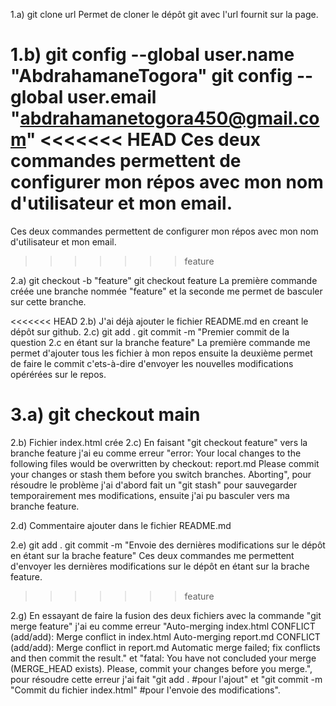 
1.a) git clone url
Permet de cloner le dépôt git avec l'url fournit sur la page.

1.b) git config --global  user.name "AbdrahamaneTogora"
   git config --global user.email "abdrahamanetogora450@gmail.com"
<<<<<<< HEAD
Ces deux commandes permettent de configurer mon répos avec mon nom d'utilisateur et mon email.
=======
 Ces deux commandes permettent de configurer mon répos avec mon nom d'utilisateur et mon email.
>>>>>>> feature

2.a) git checkout -b "feature"
     git checkout feature
La première commande créée une branche nommée "feature" et la seconde me permet de basculer sur cette branche.

<<<<<<< HEAD
2.b) J'ai déjà ajouter le fichier README.md en creant le dépôt sur github.
2.c) git add .
     git commit -m "Premier commit de la question 2.c en étant sur la branche feature"
La première commande me permet d'ajouter tous les fichier à mon repos ensuite la deuxième permet de faire le commit c'ets-à-dire d'envoyer les nouvelles modifications opérérées sur le repos.

3.a) git checkout main
=======
2.b) Fichier index.html crée
2.c) En faisant "git checkout feature" vers la branche feature j'ai eu comme erreur "error: Your local changes to the following files would be overwritten by checkout:
        report.md
Please commit your changes or stash them before you switch branches.
Aborting", pour résoudre le problème j'ai d'abord fait un "git stash" pour sauvegarder temporairement mes modifications, ensuite j'ai pu basculer vers ma branche feature.

2.d) Commentaire ajouter dans le fichier README.md

2.e) git add .
    git commit -m "Envoie des dernières modifications sur le dépôt en étant sur la brache feature"
    Ces deux commandes me permettent d'envoyer les dernières modifications sur le dépôt en étant sur la brache feature.
>>>>>>> feature

2.g) En essayant de faire la fusion des deux fichiers avec la commande "git merge feature" j'ai eu comme erreur "Auto-merging index.html
CONFLICT (add/add): Merge conflict in index.html
Auto-merging report.md
CONFLICT (add/add): Merge conflict in report.md
Automatic merge failed; fix conflicts and then commit the result." et "fatal: You have not concluded your merge (MERGE_HEAD exists).
Please, commit your changes before you merge.", pour résoudre cette erreur j'ai fait "git add . #pour l'ajout" et "git commit -m "Commit du fichier index.html" #pour l'envoie des modifications".